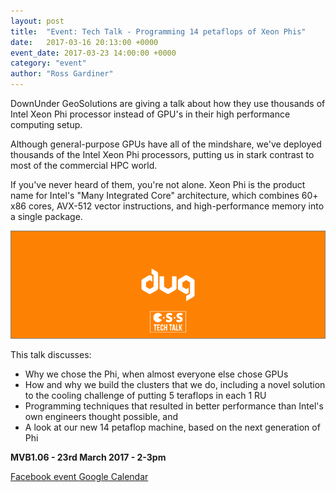 ```yaml
---
layout: post
title:  "Event: Tech Talk - Programming 14 petaflops of Xeon Phis"
date:   2017-03-16 20:13:00 +0000
event_date: 2017-03-23 14:00:00 +0000
category: "event"
author: "Ross Gardiner"
---
```


DownUnder GeoSolutions are giving a talk about how they use thousands of Intel Xeon Phi processor instead of GPU's in their high performance computing setup.

Although general-purpose GPUs have all of the mindshare, we've deployed thousands of the Intel Xeon Phi processors, putting us in stark contrast to most of the commercial HPC world.

If you've never heard of them, you're not alone. Xeon Phi is the product name for Intel's "Many Integrated Core" architecture, which combines 60+ x86 cores, AVX-512 vector instructions, and high-performance memory into a single package.

![](/assets/images/contrib/events/2017-03-23-downunder-geosolutions/downunder-geosolutions-talk-cover-image.png)

This talk discusses:

- Why we chose the Phi, when almost everyone else chose GPUs
- How and why we build the clusters that we do, including a novel solution to the cooling challenge of putting 5 teraflops in each 1 RU
- Programming techniques that resulted in better performance than Intel's own engineers thought possible, and
- A look at our new 14 petaflop machine, based on the next generation of Phi

**MVB1.06 - 23rd March 2017 - 2-3pm**

<a class="btn btn--dark" href="https://www.facebook.com/events/1024611060971988/">
  Facebook event
</a>

<a class="btn btn--dark" href="https://calendar.google.com/calendar/b/2/render#eventpage_6%7Ceid-NWQ3bXFyYzhuaTg1cGpsMG9ub2E3MmJwYWsgY3NzYnJpc3RvbC5jby51a19jbW1iNzdpNGtkNmQ5b2tmdjVuYzFwaWJuMEBn-1-0-">
  Google Calendar
</a>
